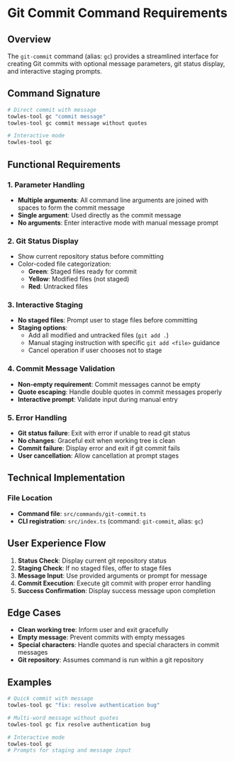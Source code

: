 # Git Commit Command Requirements

## Overview

The `git-commit` command (alias: `gc`) provides a streamlined interface for creating Git commits with optional message parameters, git status display, and interactive staging prompts.

## Command Signature

```bash
# Direct commit with message
towles-tool gc "commit message"
towles-tool gc commit message without quotes

# Interactive mode
towles-tool gc
```

## Functional Requirements

### 1. Parameter Handling
- **Multiple arguments**: All command line arguments are joined with spaces to form the commit message
- **Single argument**: Used directly as the commit message
- **No arguments**: Enter interactive mode with manual message prompt

### 2. Git Status Display
- Show current repository status before committing
- Color-coded file categorization:
  - **Green**: Staged files ready for commit
  - **Yellow**: Modified files (not staged)
  - **Red**: Untracked files

### 3. Interactive Staging
- **No staged files**: Prompt user to stage files before committing
- **Staging options**:
  - Add all modified and untracked files (`git add .`)
  - Manual staging instruction with specific `git add <file>` guidance
  - Cancel operation if user chooses not to stage

### 4. Commit Message Validation
- **Non-empty requirement**: Commit messages cannot be empty
- **Quote escaping**: Handle double quotes in commit messages properly
- **Interactive prompt**: Validate input during manual entry

### 5. Error Handling
- **Git status failure**: Exit with error if unable to read git status
- **No changes**: Graceful exit when working tree is clean
- **Commit failure**: Display error and exit if git commit fails
- **User cancellation**: Allow cancellation at prompt stages

## Technical Implementation

### File Location
- **Command file**: `src/commands/git-commit.ts`
- **CLI registration**: `src/index.ts` (command: `git-commit`, alias: `gc`)

## User Experience Flow

1. **Status Check**: Display current git repository status
2. **Staging Check**: If no staged files, offer to stage files
3. **Message Input**: Use provided arguments or prompt for message
4. **Commit Execution**: Execute git commit with proper error handling
5. **Success Confirmation**: Display success message upon completion

## Edge Cases

- **Clean working tree**: Inform user and exit gracefully
- **Empty message**: Prevent commits with empty messages
- **Special characters**: Handle quotes and special characters in commit messages
- **Git repository**: Assumes command is run within a git repository

## Examples

```bash
# Quick commit with message
towles-tool gc "fix: resolve authentication bug"

# Multi-word message without quotes
towles-tool gc fix resolve authentication bug

# Interactive mode
towles-tool gc
# Prompts for staging and message input
```
